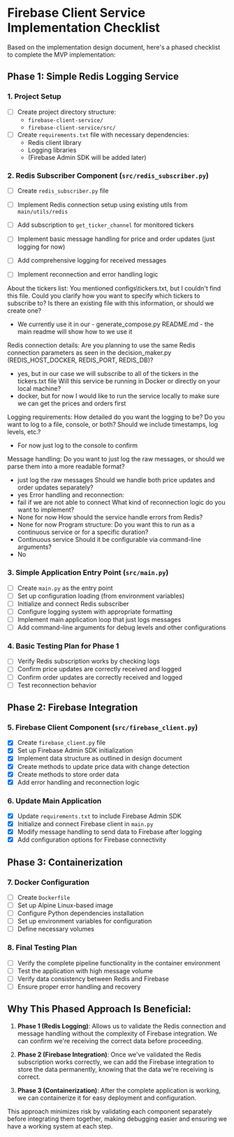 # Firebase Client Service Implementation Checklist

Based on the implementation design document, here's a phased checklist to complete the MVP implementation:

## Phase 1: Simple Redis Logging Service

### 1. Project Setup
- [ ] Create project directory structure:
  - `firebase-client-service/`
  - `firebase-client-service/src/`
- [ ] Create `requirements.txt` file with necessary dependencies:
  - Redis client library
  - Logging libraries
  - (Firebase Admin SDK will be added later)

### 2. Redis Subscriber Component (`src/redis_subscriber.py`)
- [ ] Create `redis_subscriber.py` file
- [ ] Implement Redis connection setup using existing utils from `main/utils/redis`
- [ ] Add subscription to `get_ticker_channel` for monitored tickers
- [ ] Implement basic message handling for price and order updates (just logging for now)
- [ ] Add comprehensive logging for received messages
- [ ] Implement reconnection and error handling logic



About the tickers list: You mentioned configs\tickers.txt, but I couldn't find this file. Could you clarify how you want to specify which tickers to subscribe to? Is there an existing file with this information, or should we create one?
- We currently use it in our - generate_compose.py
README.md - the main readme will show how to we use it

Redis connection details:
Are you planning to use the same Redis connection parameters as seen in the decision_maker.py (REDIS_HOST_DOCKER, REDIS_PORT, REDIS_DB)?
- yes, but in our case we will subscribe to all of the tickers in the tickers.txt file
Will this service be running in Docker or directly on your local machine?
- docker, but for now I would like to run the service locally to make sure we can get the prices and orders first


Logging requirements:
How detailed do you want the logging to be?
Do you want to log to a file, console, or both?
Should we include timestamps, log levels, etc.?
- For now just log to the console to confirm


Message handling:
Do you want to just log the raw messages, or should we parse them into a more readable format?
- just log the raw messages
Should we handle both price updates and order updates separately?
- yes
Error handling and reconnection:
- fail if we are not able to connect
What kind of reconnection logic do you want to implement?
- None for now
How should the service handle errors from Redis?
- None for now
Program structure:
Do you want this to run as a continuous service or for a specific duration?
- Continuous service
Should it be configurable via command-line arguments?
- No

### 3. Simple Application Entry Point (`src/main.py`)
- [ ] Create `main.py` as the entry point
- [ ] Set up configuration loading (from environment variables)
- [ ] Initialize and connect Redis subscriber
- [ ] Configure logging system with appropriate formatting
- [ ] Implement main application loop that just logs messages
- [ ] Add command-line arguments for debug levels and other configurations

### 4. Basic Testing Plan for Phase 1
- [ ] Verify Redis subscription works by checking logs
- [ ] Confirm price updates are correctly received and logged
- [ ] Confirm order updates are correctly received and logged
- [ ] Test reconnection behavior

## Phase 2: Firebase Integration

### 5. Firebase Client Component (`src/firebase_client.py`)
- [x] Create `firebase_client.py` file
- [x] Set up Firebase Admin SDK initialization
- [x] Implement data structure as outlined in design document
- [x] Create methods to update price data with change detection
- [x] Create methods to store order data
- [x] Add error handling and reconnection logic

### 6. Update Main Application
- [x] Update `requirements.txt` to include Firebase Admin SDK
- [x] Initialize and connect Firebase client in `main.py`
- [x] Modify message handling to send data to Firebase after logging
- [x] Add configuration options for Firebase connectivity

## Phase 3: Containerization

### 7. Docker Configuration
- [ ] Create `Dockerfile`
- [ ] Set up Alpine Linux-based image
- [ ] Configure Python dependencies installation
- [ ] Set up environment variables for configuration
- [ ] Define necessary volumes

### 8. Final Testing Plan
- [ ] Verify the complete pipeline functionality in the container environment
- [ ] Test the application with high message volume
- [ ] Verify data consistency between Redis and Firebase
- [ ] Ensure proper error handling and recovery

## Why This Phased Approach Is Beneficial:

1. **Phase 1 (Redis Logging)**: Allows us to validate the Redis connection and message handling without the complexity of Firebase integration. We can confirm we're receiving the correct data before proceeding.

2. **Phase 2 (Firebase Integration)**: Once we've validated the Redis subscription works correctly, we can add the Firebase integration to store the data permanently, knowing that the data we're receiving is correct.

3. **Phase 3 (Containerization)**: After the complete application is working, we can containerize it for easy deployment and configuration.

This approach minimizes risk by validating each component separately before integrating them together, making debugging easier and ensuring we have a working system at each step.